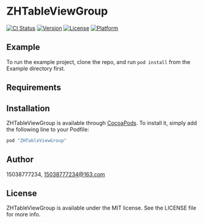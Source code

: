 # ZHTableViewGroup

[![CI Status](http://img.shields.io/travis/15038777234/ZHTableViewGroup.svg?style=flat)](https://travis-ci.org/15038777234/ZHTableViewGroup)
[![Version](https://img.shields.io/cocoapods/v/ZHTableViewGroup.svg?style=flat)](http://cocoapods.org/pods/ZHTableViewGroup)
[![License](https://img.shields.io/cocoapods/l/ZHTableViewGroup.svg?style=flat)](http://cocoapods.org/pods/ZHTableViewGroup)
[![Platform](https://img.shields.io/cocoapods/p/ZHTableViewGroup.svg?style=flat)](http://cocoapods.org/pods/ZHTableViewGroup)

## Example

To run the example project, clone the repo, and run `pod install` from the Example directory first.

## Requirements

## Installation

ZHTableViewGroup is available through [CocoaPods](http://cocoapods.org). To install
it, simply add the following line to your Podfile:

```ruby
pod "ZHTableViewGroup"
```

## Author

15038777234, 15038777234@163.com

## License

ZHTableViewGroup is available under the MIT license. See the LICENSE file for more info.
